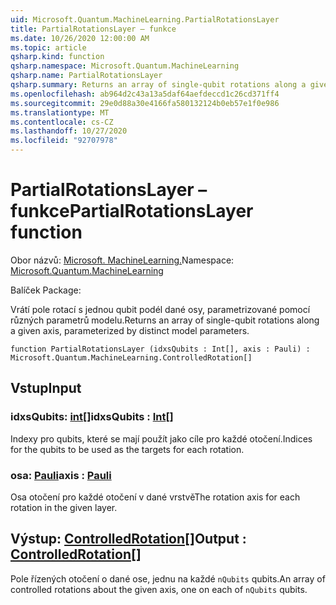 ```yaml
---
uid: Microsoft.Quantum.MachineLearning.PartialRotationsLayer
title: PartialRotationsLayer – funkce
ms.date: 10/26/2020 12:00:00 AM
ms.topic: article
qsharp.kind: function
qsharp.namespace: Microsoft.Quantum.MachineLearning
qsharp.name: PartialRotationsLayer
qsharp.summary: Returns an array of single-qubit rotations along a given axis, parameterized by distinct model parameters.
ms.openlocfilehash: ab964d2c43a13a5daf64aefdeccd1c26cd371ff4
ms.sourcegitcommit: 29e0d88a30e4166fa580132124b0eb57e1f0e986
ms.translationtype: MT
ms.contentlocale: cs-CZ
ms.lasthandoff: 10/27/2020
ms.locfileid: "92707978"
---
```

# <a name="partialrotationslayer-function"></a><span data-ttu-id="b21f8-102">PartialRotationsLayer – funkce</span><span class="sxs-lookup"><span data-stu-id="b21f8-102">PartialRotationsLayer function</span></span>

<span data-ttu-id="b21f8-103">Obor názvů: [Microsoft. MachineLearning.](xref:Microsoft.Quantum.MachineLearning)</span><span class="sxs-lookup"><span data-stu-id="b21f8-103">Namespace: [Microsoft.Quantum.MachineLearning](xref:Microsoft.Quantum.MachineLearning)</span></span>

<span data-ttu-id="b21f8-104">Balíček [](https://nuget.org/packages/)</span><span class="sxs-lookup"><span data-stu-id="b21f8-104">Package: [](https://nuget.org/packages/)</span></span>


<span data-ttu-id="b21f8-105">Vrátí pole rotací s jednou qubit podél dané osy, parametrizované pomocí různých parametrů modelu.</span><span class="sxs-lookup"><span data-stu-id="b21f8-105">Returns an array of single-qubit rotations along a given axis, parameterized by distinct model parameters.</span></span>

```qsharp
function PartialRotationsLayer (idxsQubits : Int[], axis : Pauli) : Microsoft.Quantum.MachineLearning.ControlledRotation[]
```


## <a name="input"></a><span data-ttu-id="b21f8-106">Vstup</span><span class="sxs-lookup"><span data-stu-id="b21f8-106">Input</span></span>

### <a name="idxsqubits--int"></a><span data-ttu-id="b21f8-107">idxsQubits: [int](xref:microsoft.quantum.lang-ref.int)[]</span><span class="sxs-lookup"><span data-stu-id="b21f8-107">idxsQubits : [Int](xref:microsoft.quantum.lang-ref.int)[]</span></span>

<span data-ttu-id="b21f8-108">Indexy pro qubits, které se mají použít jako cíle pro každé otočení.</span><span class="sxs-lookup"><span data-stu-id="b21f8-108">Indices for the qubits to be used as the targets for each rotation.</span></span>


### <a name="axis--pauli"></a><span data-ttu-id="b21f8-109">osa: [Pauli](xref:microsoft.quantum.lang-ref.pauli)</span><span class="sxs-lookup"><span data-stu-id="b21f8-109">axis : [Pauli](xref:microsoft.quantum.lang-ref.pauli)</span></span>

<span data-ttu-id="b21f8-110">Osa otočení pro každé otočení v dané vrstvě</span><span class="sxs-lookup"><span data-stu-id="b21f8-110">The rotation axis for each rotation in the given layer.</span></span>



## <a name="output--controlledrotation"></a><span data-ttu-id="b21f8-111">Výstup: [ControlledRotation](xref:Microsoft.Quantum.MachineLearning.ControlledRotation)[]</span><span class="sxs-lookup"><span data-stu-id="b21f8-111">Output : [ControlledRotation](xref:Microsoft.Quantum.MachineLearning.ControlledRotation)[]</span></span>

<span data-ttu-id="b21f8-112">Pole řízených otočení o dané ose, jednu na každé `nQubits` qubits.</span><span class="sxs-lookup"><span data-stu-id="b21f8-112">An array of controlled rotations about the given axis, one on each of `nQubits` qubits.</span></span>